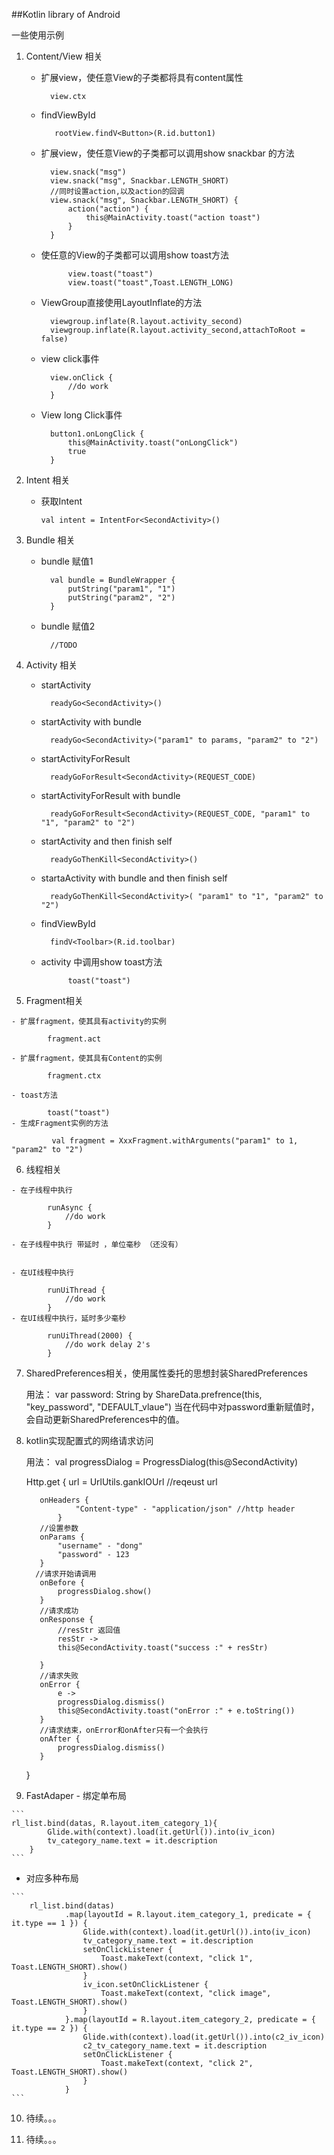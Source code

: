 
##Kotlin library of Android

一些使用示例

1. Content/View 相关
	- 扩展view，使任意View的子类都将具有content属性

			view.ctx
	- findViewById
	
			 rootView.findV<Button>(R.id.button1)
	
	- 扩展view，使任意View的子类都可以调用show snackbar 的方法
	
			view.snack("msg")
            view.snack("msg", Snackbar.LENGTH_SHORT)
			//同时设置action,以及action的回调
			view.snack("msg", Snackbar.LENGTH_SHORT) {
                action("action") {
                    this@MainActivity.toast("action toast")
                }
            }
			
	- 使任意的View的子类都可以调用show toast方法
	
				view.toast("toast")
			    view.toast("toast",Toast.LENGTH_LONG)	
	
	- ViewGroup直接使用LayoutInflate的方法
	
			viewgroup.inflate(R.layout.activity_second)
            viewgroup.inflate(R.layout.activity_second,attachToRoot = false)	

	- view click事件
	
			view.onClick { 
            	//do work
        	}		
	- View long Click事件

			button1.onLongClick {
            	this@MainActivity.toast("onLongClick")
            	true
        	}			

2. Intent 相关

	- 获取Intent
	
		 `val intent = IntentFor<SecondActivity>()`
	


3. Bundle 相关
	- bundle 赋值1

			val bundle = BundleWrapper {
                putString("param1", "1")
                putString("param2", "2")
            }	
	- bundle 赋值2
			
			//TODO


4. Activity 相关
	
	- startActivity
	
			readyGo<SecondActivity>() 

 	- startActivity with bundle 
 			
			readyGo<SecondActivity>("param1" to params, "param2" to "2")

	- startActivityForResult
		
			readyGoForResult<SecondActivity>(REQUEST_CODE)

	- startActivityForResult with bundle

			readyGoForResult<SecondActivity>(REQUEST_CODE, "param1" to "1", "param2" to "2")

	- startActivity and then finish self

			readyGoThenKill<SecondActivity>()

	- startaActivity with bundle and then finish self
	
			readyGoThenKill<SecondActivity>( "param1" to "1", "param2" to "2")

	- findViewById

			findV<Toolbar>(R.id.toolbar)	

	- activity 中调用show toast方法
	
				toast("toast")
	

5.   Fragment相关

	- 扩展fragment，使其具有activity的实例
			
			fragment.act
	
	- 扩展fragment，使其具有Content的实例
			
			fragment.ctx

	- toast方法
	
			toast("toast")
	- 生成Fragment实例的方法

			 val fragment = XxxFragment.withArguments("param1" to 1, "param2" to "2")
  
6.   线程相关

	- 在子线程中执行
	
			runAsync {
                //do work
            }

	- 在子线程中执行 带延时 ，单位毫秒 （还没有）
	
	
	- 在UI线程中执行
	
			runUiThread {
                //do work
            }
	- 在UI线程中执行，延时多少毫秒
	
			runUiThread(2000) {
                //do work delay 2's
            }		
			
	
7.   SharedPreferences相关，使用属性委托的思想封装SharedPreferences
	
		用法：
		var password: String by ShareData.prefrence(this, "key_password", "DEFAULT_vlaue")
		当在代码中对password重新赋值时，会自动更新SharedPreferences中的值。


8.   kotlin实现配置式的网络请求访问

		用法：
		val progressDialog = ProgressDialog(this@SecondActivity)

        Http.get {
            url = UrlUtils.gankIOUrl //reqeust url

		    onHeaders {
	                "Content-type" - "application/json" //http header
	            }
	    	//设置参数
            onParams {
                "username" - "dong"
                "password" - 123
            }
           //请求开始请调用
            onBefore {
                progressDialog.show()
            }
	   		//请求成功	
            onResponse {
	    		//resStr 返回值
                resStr ->
                this@SecondActivity.toast("success :" + resStr)

            }
	    	//请求失败	
	        onError {
	            e ->
				progressDialog.dismiss()
	            this@SecondActivity.toast("onError :" + e.toString())
	        }
	   		//请求结束，onError和onAfter只有一个会执行	
	        onAfter {
	            progressDialog.dismiss()
	        }

        }

9.   FastAdaper
	-  绑定单布局
	
	```
	rl_list.bind(datas, R.layout.item_category_1){
            Glide.with(context).load(it.getUrl()).into(iv_icon)
            tv_category_name.text = it.description
        }
	```	
	
   -  对应多种布局
	
	```
		rl_list.bind(datas)
                .map(layoutId = R.layout.item_category_1, predicate = { it.type == 1 }) {
                    Glide.with(context).load(it.getUrl()).into(iv_icon)
                    tv_category_name.text = it.description
                    setOnClickListener {
                        Toast.makeText(context, "click 1", Toast.LENGTH_SHORT).show()
                    }
                    iv_icon.setOnClickListener {
                        Toast.makeText(context, "click image", Toast.LENGTH_SHORT).show()
                    }
                }.map(layoutId = R.layout.item_category_2, predicate = { it.type == 2 }) {
                    Glide.with(context).load(it.getUrl()).into(c2_iv_icon)
                    c2_tv_category_name.text = it.description
                    setOnClickListener {
                        Toast.makeText(context, "click 2", Toast.LENGTH_SHORT).show()
                    }
                }
	```

10.   待续。。。


11. 待续。。。   
        


